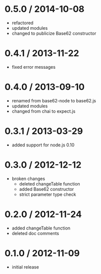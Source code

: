 # 0.5.0 / 2014-10-08

  - refactored
  - updated modules
  - changed to publicize Base62 constructor

# 0.4.1 / 2013-11-22

  - fixed error messages

# 0.4.0 / 2013-09-10

  - renamed from base62-node to base62.js
  - updated modules
  - changed from chai to expect.js

# 0.3.1 / 2013-03-29

  - added support for node.js 0.10

# 0.3.0 / 2012-12-12

  - broken changes
    - deleted changeTable function
    - added Base62 constructor
    - strict parameter type check

# 0.2.0 / 2012-11-24

  - added changeTable function
  - deleted doc comments

# 0.1.0 / 2012-11-09

  - initial release
